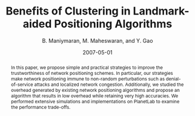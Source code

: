 ---
author: "B. Maniymaran, M. Maheswaran, and Y. Gao"
title: "Benefits of Clustering in Landmark-aided Positioning Algorithms"
journal: "21st International Symposium on High Performance Computing Systems and Applications (HPCS'07)"
location: "12 pages, Saskatoon, Saskatchewan, Canada (CD-ROM proceedings)"
date: 2007-05-01
abstract: "In this paper, we propose simple and practical strategies to improve the trustworthiness of network positioning schemes. In particular, our strategies make network positioning immune to non-random perturbations such as denial-of-service attacks and localized network congestion. Additionally, we studied the overhead generated by existing network positioning algorithms and propose an algorithm that results in low overhead while retaining very high accuracies. We performed extensive simulations and implementations on PlanetLab to examine the performance trade-offs."
---